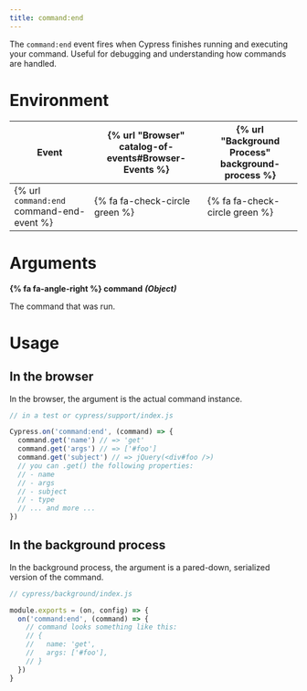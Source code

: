 ```yaml
---
title: command:end
---
```


The `command:end` event fires when Cypress finishes running and executing your command. Useful for debugging and understanding how commands are handled.

# Environment

Event | {% url "Browser" catalog-of-events#Browser-Events %} | {% url "Background Process" background-process %}
--- | --- | ---
{% url `command:end` command-end-event %} | {% fa fa-check-circle green %} | {% fa fa-check-circle green %}

# Arguments

**{% fa fa-angle-right %} command** ***(Object)***

The command that was run.

# Usage

## In the browser

In the browser, the argument is the actual command instance.

```javascript
// in a test or cypress/support/index.js

Cypress.on('command:end', (command) => {
  command.get('name') // => 'get'
  command.get('args') // => ['#foo']
  command.get('subject') // => jQuery(<div#foo />)
  // you can .get() the following properties:
  // - name
  // - args
  // - subject
  // - type
  // ... and more ...
})
```

## In the background process

In the background process, the argument is a pared-down, serialized version of the command.

```javascript
// cypress/background/index.js

module.exports = (on, config) => {
  on('command:end', (command) => {
    // command looks something like this:
    // {
    //   name: 'get',
    //   args: ['#foo'],
    // }
  })
}
```

